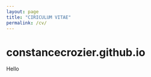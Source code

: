 ```yaml
---
layout: page
title: "CIRICULUM VITAE"
permalink: /cv/
---
```



# constancecrozier.github.io



Hello